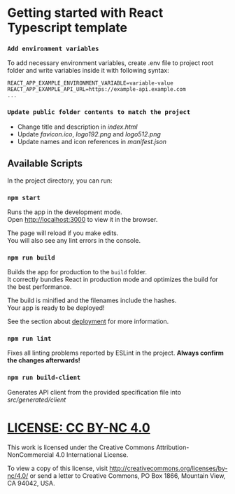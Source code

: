 # Getting started with React Typescript template

### `Add environment variables`

To add necessary environment variables, create .env file to project root folder and write variables inside it with following syntax:

```
REACT_APP_EXAMPLE_ENVIRONMENT_VARIABLE=variable-value
REACT_APP_EXAMPLE_API_URL=https://example-api.example.com
...
```

### `Update public folder contents to match the project`

* Change title and description in *index.html*
* Update *favicon.ico*, *logo192.png* and *logo512.png*
* Update names and icon references in *manifest.json*

## Available Scripts

In the project directory, you can run:

### `npm start`

Runs the app in the development mode.\
Open [http://localhost:3000](http://localhost:3000) to view it in the browser.

The page will reload if you make edits.\
You will also see any lint errors in the console.

### `npm run build`

Builds the app for production to the `build` folder.\
It correctly bundles React in production mode and optimizes the build for the best performance.

The build is minified and the filenames include the hashes.\
Your app is ready to be deployed!

See the section about [deployment](https://facebook.github.io/create-react-app/docs/deployment) for more information.

### `npm run lint`

Fixes all linting problems reported by ESLint in the project.
**Always confirm the changes afterwards!**

### `npm run build-client`

Generates API client from the provided specification file into *src/generated/client*

# [LICENSE: CC BY-NC 4.0](LICENSE)

This work is licensed under the Creative Commons Attribution-NonCommercial 4.0 International License.

To view a copy of this license, visit <http://creativecommons.org/licenses/by-nc/4.0/>
or send a letter to Creative Commons, PO Box 1866, Mountain View, CA 94042, USA.
